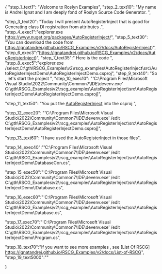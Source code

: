 {
    "step_1_text1": "Welcome to Roslyn Examples",
    "step_2_text10": "My name is Andrei Ignat and I am deeply fond of Roslyn Source Code Generator. ",

"step_3_text20": "Today I will present AutoRegisterInject  that is good for Generating class DI registration from attributes .",
"step_4_exec1":"explorer.exe https://www.nuget.org/packages/AutoRegisterInject/",
"step_5_text30": "You can download the code from https://ignatandrei.github.io/RSCG_Examples/v2/docs/AutoRegisterInject)",
"step_6_exec3":"https://ignatandrei.github.io/RSCG_Examples/v2/docs/AutoRegisterInject)",
"step_7_text35":" Here is the code ",
"step_8_exec5":"explorer.exe /select,C:\\gth\\RSCG_Examples\\v2\\rscg_examples\\AutoRegisterInject\\src\\AutoRegisterInjectDemo\\AutoRegisterInjectDemo.csproj",
"step_9_text40": "So , let's start the project ",
"step_10_exec10": "'C:\\Program Files\\Microsoft Visual Studio\\2022\\Community\\Common7\\IDE\\devenv.exe' C:\\gth\\RSCG_Examples\\v2\\rscg_examples\\AutoRegisterInject\\src\\AutoRegisterInjectDemo\\AutoRegisterInjectDemo.csproj]",

"step_11_text50": "You put the  [AutoRegisterInject](https://www.nuget.org/packages/AutoRegisterInject/) into the csproj ",

"step_12_exec20": "'C:\\Program Files\\Microsoft Visual Studio\\2022\\Community\\Common7\\IDE\\devenv.exe' /edit C:\\gth\\RSCG_Examples\\v2\\rscg_examples\\AutoRegisterInject\\src\\AutoRegisterInjectDemo\\AutoRegisterInjectDemo.csproj]",

"step_13_text60": "I have used the AutoRegisterInject in those files",


"step_14_exec40":"'C:\\Program Files\\Microsoft Visual Studio\\2022\\Community\\Common7\\IDE\\devenv.exe' /edit C:\\gth\\RSCG_Examples\\v2\\rscg_examples\\AutoRegisterInject\\src\\AutoRegisterInjectDemo\\DatabaseCon.cs",

"step_15_exec50":"'C:\\Program Files\\Microsoft Visual Studio\\2022\\Community\\Common7\\IDE\\devenv.exe' /edit C:\\gth\\RSCG_Examples\\v2\\rscg_examples\\AutoRegisterInject\\src\\AutoRegisterInjectDemo\\IDatabase.cs",

"step_16_exec60":"'C:\\Program Files\\Microsoft Visual Studio\\2022\\Community\\Common7\\IDE\\devenv.exe' /edit C:\\gth\\RSCG_Examples\\v2\\rscg_examples\\AutoRegisterInject\\src\\AutoRegisterInjectDemo\\Database.cs",

"step_17_exec70":"'C:\\Program Files\\Microsoft Visual Studio\\2022\\Community\\Common7\\IDE\\devenv.exe' /edit C:\\gth\\RSCG_Examples\\v2\\rscg_examples\\AutoRegisterInject\\src\\AutoRegisterInjectDemo\\Program.cs",

"step_18_text70":"If you want to see more examples , see  [List Of RSCG] https://ignatandrei.github.io/RSCG_Examples/v2/docs/List-of-RSCG",
"step_19_text5000":""

}